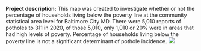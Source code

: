 **Project description:** This map was created to investigate whether or not the percentage of households living below the poverty line at the community statistical area level for Baltimore City MD. There were 5,010 reports of potholes to 311 in 2020, of those 5,010, only 1,010 or 20% were in areas that had high levels of poverty. Percentage of households living below the poverty line is not a significant determinant of pothole incidence. 
<img src="images/SHA%20Map%20(POV)%207_29.pdf"/>
